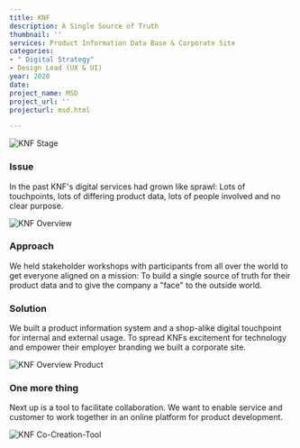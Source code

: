 ```yaml
---
title: KNF
description: A Single Source of Truth
thumbnail: ''
services: Product Information Data Base & Corporate Site
categories:
- " Digital Strategy"
- Design Lead (UX & UI)
year: 2020
date: 
project_name: MSD
project_url: ''
projecturl: msd.html

---
```

![KNF Stage](/upload/KNF_Designs_1.jpg "KNF Stage")

### Issue

<p class="einleser">In the past KNF's digital services had grown like sprawl: Lots of touchpoints, lots of differing product data, lots of people involved and no clear purpose.</p>

<SingleProjectHeader
:services="$page.frontmatter.services"
:year="$page.frontmatter.year.toString()"
:categories="$page.frontmatter.categories"
/>

![KNF Overview](/upload/KNF_Designs_2.jpg "KNF Overview")

### Approach

<p class="einleser">We held stakeholder workshops with participants from all over the world to get everyone aligned on a mission: To build <span class="bold">a single source of truth</span> for their product data and to give the company a "face" to the outside world.</p>

### Solution

We built a product information system and a shop-alike digital touchpoint for internal and external usage. To spread KNFs excitement for technology and empower their employer branding we built a corporate site.

![KNF Overview Product](/upload/KNF_Designs_3.jpg "KNF Overview Product")

### One more thing

Next up is a tool to facilitate collaboration. We want to enable service and customer to work together in an online platform for product development.

![KNF Co-Creation-Tool](/upload/KNF_Designs_4.jpg "KNF Co-Creation-Tool")


<!-- <iframe src="https://player.vimeo.com/video/143418951" width="560" height="315" frameborder="0" webkitallowfullscreen mozallowfullscreen allowfullscreen></iframe>
<p><a href="https://vimeo.com/143418951">&quot;View From A Blue Moon&quot; Trailer</a> from <a href="https://vimeo.com/johnjohnflorence">John John Florence</a> on <a href="https://vimeo.com">Vimeo</a>.</p> -->